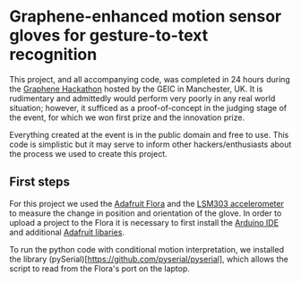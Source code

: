 # Graphene-enhanced motion sensor gloves for gesture-to-text recognition

This project, and all accompanying code, was completed in 24 hours during the [Graphene Hackathon](https://www.graphenehackathon.com/) hosted by the GEIC in Manchester, UK. It is rudimentary and admittedly would perform very poorly in any real world situation; however, it sufficed as a proof-of-concept in the judging stage of the event, for which we won first prize and the innovation prize. 

Everything created at the event is in the public domain and free to use. This code is simplistic but it may serve to inform other hackers/enthusiasts about the process we used to create this project. 

## First steps
For this project we used the [Adafruit Flora](https://learn.adafruit.com/) and the [LSM303 accelerometer](https://learn.adafruit.com/lsm303-accelerometer-slash-compass-breakout) to measure the change in position and orientation of the glove. In order to upload a project to the Flora it is necessary to first install the [Arduino IDE](https://www.arduino.cc/en/Main/Software) and additional [Adafruit libaries](https://learn.adafruit.com/flora-accelerometer/downloads). 

To run the python code with conditional motion interpretation, we installed the library (pySerial)[https://github.com/pyserial/pyserial], which allows the script to read from the Flora's port on the laptop. 
